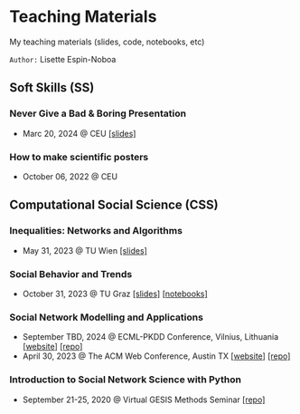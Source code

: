 # Teaching Materials
My teaching materials (slides, code, notebooks, etc)

`Author:` Lisette Espin-Noboa 

## Soft Skills (SS)
### Never Give a Bad & Boring Presentation
- Marc 20, 2024 @ CEU [[slides]](lectures/SS_Great_Presentations/slides/ss_great_presentations_slides_CEU.pdf)

### How to make scientific posters
- October 06, 2022 @ CEU


## Computational Social Science (CSS)
### Inequalities: Networks and Algorithms
- May 31, 2023 @ TU Wien [[slides]](lectures/CSS_Inequalities/slides/css_inequalities_slides_TUWien.pdf)

### Social Behavior and Trends
- October 31, 2023 @ TU Graz [[slides]](lectures/CSS_Behavior_and_Trends/slides/css_behavior_and_trends_slides_TUGraz.pdf) [[notebooks]](lectures/CSS_Behavior_and_Trends/notebooks/code/notebooks)

### Social Network Modelling and Applications
- September TBD, 2024 @ ECML-PKDD Conference, Vilnius, Lithuania [[website]](https://bit.ly/snma) [[repo]](https://github.com/snma-tutorial/ecmlpkdd2024)
- April 30, 2023 @ The ACM Web Conference, Austin TX [[website]](https://bit.ly/snma2023) [[repo]](https://github.com/snma-tutorial/www2023)

### Introduction to Social Network Science with Python
- September 21-25, 2020 @ Virtual GESIS Methods Seminar [[repo]](https://github.com/gesiscss/methods_seminar_2020_network_science)

